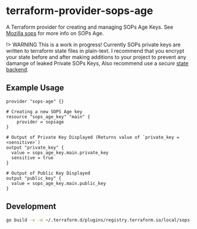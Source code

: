 # terraform-provider-sops-age


A Terraform provider for creating and managing SOPs Age Keys. See [Mozilla sops](https://github.com/mozilla/sops) for more info on SOPs Age.

!> WARNING This is a work in progress! Currently SOPs private keys are written to terraform state files in plain-text. I recommend that you encrypt your state before and after making additions to your project to prevent any damange of leaked Private SOPs Keys, Also recommend use a *secure* [state backend](https://www.terraform.io/docs/state/sensitive-data.html).


## Example Usage

```hcl
provider "sops-age" {}

# Creating a new SOPS Age key
resource "sops_age_key" "main" {
    provider = sopsage
}

# Output of Private Key Displayed (Returns value of `private_key = <sensitive>`)
output "private_key" {
  value = sops_age_key.main.private_key
  sensitive = true
}

# Output of Public Key Displayed
output "public_key" {
  value = sops_age_key.main.public_key
}
```

## Development
```sh
go build -v -o ~/.terraform.d/plugins/registry.terraform.io/local/sops-age/0.0.#/linux_amd64/terraform-provider-sops-age_v0.0.#
```
